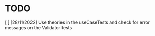 # TODO

[ ] [28/11/2022] Use theories in the useCaseTests and check for error messages on the Validator tests
